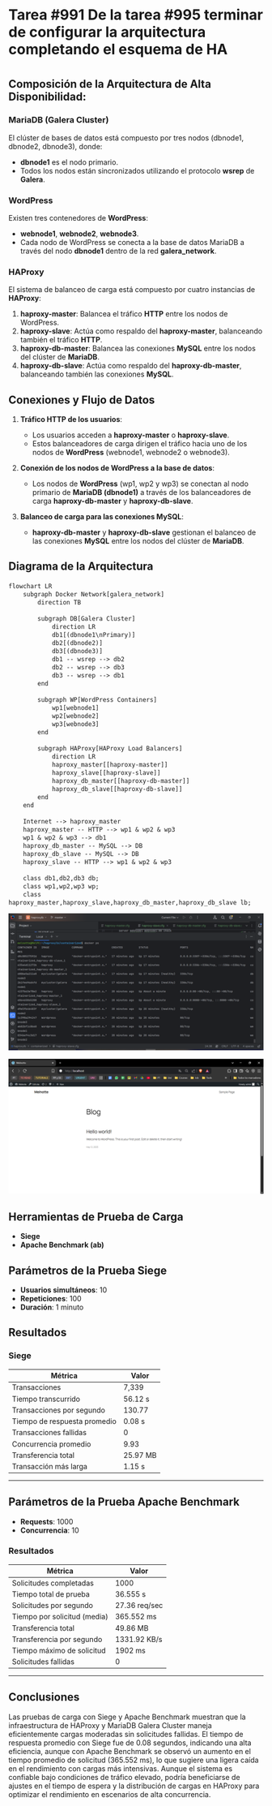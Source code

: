 
# Tarea #991 De la tarea #995 terminar de configurar la arquitectura completando el esquema de HA

#

## Composición de la Arquitectura de Alta Disponibilidad:

### **MariaDB (Galera Cluster)**

El clúster de bases de datos está compuesto por tres nodos (dbnode1, dbnode2, dbnode3), donde:
- **dbnode1** es el nodo primario.
- Todos los nodos están sincronizados utilizando el protocolo **wsrep** de **Galera**.

### **WordPress**

Existen tres contenedores de **WordPress**:
- **webnode1**, **webnode2**, **webnode3**.
- Cada nodo de WordPress se conecta a la base de datos MariaDB a través del nodo **dbnode1** dentro de la red **galera_network**.

### **HAProxy**

El sistema de balanceo de carga está compuesto por cuatro instancias de **HAProxy**:
1. **haproxy-master**: Balancea el tráfico **HTTP** entre los nodos de WordPress.
2. **haproxy-slave**: Actúa como respaldo del **haproxy-master**, balanceando también el tráfico **HTTP**.
3. **haproxy-db-master**: Balancea las conexiones **MySQL** entre los nodos del clúster de **MariaDB**.
4. **haproxy-db-slave**: Actúa como respaldo del **haproxy-db-master**, balanceando también las conexiones **MySQL**.

## Conexiones y Flujo de Datos

1. **Tráfico HTTP de los usuarios**:
   - Los usuarios acceden a **haproxy-master** o **haproxy-slave**.
   - Estos balanceadores de carga dirigen el tráfico hacia uno de los nodos de **WordPress** (webnode1, webnode2 o webnode3).

2. **Conexión de los nodos de WordPress a la base de datos**:
   - Los nodos de **WordPress** (wp1, wp2 y wp3) se conectan al nodo primario de **MariaDB (dbnode1)** a través de los balanceadores de carga **haproxy-db-master** y **haproxy-db-slave**.

3. **Balanceo de carga para las conexiones MySQL**:
   - **haproxy-db-master** y **haproxy-db-slave** gestionan el balanceo de las conexiones **MySQL** entre los nodos del clúster de **MariaDB**.

## Diagrama de la Arquitectura
```mermaid
flowchart LR
    subgraph Docker Network[galera_network]
        direction TB

        subgraph DB[Galera Cluster]
            direction LR
            db1[(dbnode1\nPrimary)]
            db2[(dbnode2)]
            db3[(dbnode3)]
            db1 -- wsrep --> db2
            db2 -- wsrep --> db3
            db3 -- wsrep --> db1
        end

        subgraph WP[WordPress Containers]
            wp1[webnode1]
            wp2[webnode2]
            wp3[webnode3]
        end

        subgraph HAProxy[HAProxy Load Balancers]
            direction LR
            haproxy_master[[haproxy-master]]
            haproxy_slave[[haproxy-slave]]
            haproxy_db_master[[haproxy-db-master]]
            haproxy_db_slave[[haproxy-db-slave]]
        end
    end

    Internet --> haproxy_master
    haproxy_master -- HTTP --> wp1 & wp2 & wp3
    wp1 & wp2 & wp3 --> db1
    haproxy_db_master -- MySQL --> DB
    haproxy_db_slave -- MySQL --> DB
    haproxy_slave -- HTTP --> wp1 & wp2 & wp3

    class db1,db2,db3 db;
    class wp1,wp2,wp3 wp;
    class haproxy_master,haproxy_slave,haproxy_db_master,haproxy_db_slave lb;
```
![Contenedores](containers.PNG)

![wordpress](wordpress.PNG)

## Herramientas de Prueba de Carga

- **Siege**
- **Apache Benchmark (ab)**


## Parámetros de la Prueba Siege

- **Usuarios simultáneos**: 10
- **Repeticiones**: 100
- **Duración**: 1 minuto

## Resultados

### Siege

| Métrica                        | Valor       |
|--------------------------------|-------------|
| Transacciones                  | 7,339       |
| Tiempo transcurrido            | 56.12 s     |
| Transacciones por segundo      | 130.77      |
| Tiempo de respuesta promedio   | 0.08 s      |
| Transacciones fallidas         | 0           |
| Concurrencia promedio          | 9.93        |
| Transferencia total            | 25.97 MB    |
| Transacción más larga          | 1.15 s      |

---

## Parámetros de la Prueba Apache Benchmark

- **Requests**: 1000
- **Concurrencia**: 10

### Resultados

| Métrica                        | Valor            |
|--------------------------------|------------------|
| Solicitudes completadas        | 1000             |
| Tiempo total de prueba         | 36.555 s         |
| Solicitudes por segundo        | 27.36 req/sec    |
| Tiempo por solicitud (media)   | 365.552 ms       |
| Transferencia total            | 49.86 MB         |
| Transferencia por segundo      | 1331.92 KB/s     |
| Tiempo máximo de solicitud     | 1902 ms          |
| Solicitudes fallidas           | 0                |

---

## Conclusiones
Las pruebas de carga con Siege y Apache Benchmark muestran que la infraestructura de HAProxy y MariaDB Galera Cluster maneja eficientemente cargas moderadas sin solicitudes fallidas. El tiempo de respuesta promedio con Siege fue de 0.08 segundos, indicando una alta eficiencia, aunque con Apache Benchmark se observó un aumento en el tiempo promedio de solicitud (365.552 ms), lo que sugiere una ligera caída en el rendimiento con cargas más intensivas. Aunque el sistema es confiable bajo condiciones de tráfico elevado, podría beneficiarse de ajustes en el tiempo de espera y la distribución de cargas en HAProxy para optimizar el rendimiento en escenarios de alta concurrencia.
